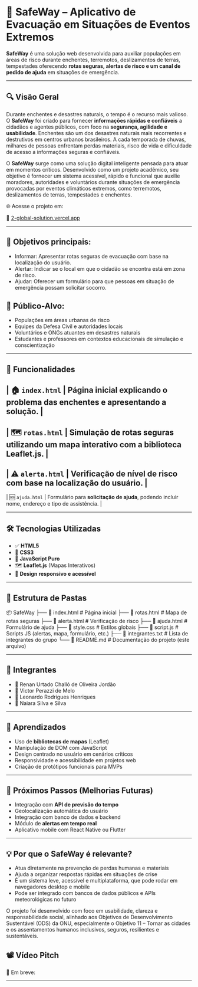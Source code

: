 # 🚨 SafeWay – Aplicativo de Evacuação em Situações de Eventos Extremos

**SafeWay** é uma solução web desenvolvida para auxiliar populações em áreas de risco durante enchentes, terremotos, deslizamentos de terras, tempestades oferecendo **rotas seguras, alertas de risco e um canal de pedido de ajuda** em situações de emergência.

---

## 🔍 Visão Geral

Durante enchentes e desastres naturais, o tempo é o recurso mais valioso. O **SafeWay** foi criado para fornecer **informações rápidas e confiáveis** a cidadãos e agentes públicos, com foco na **segurança, agilidade e usabilidade**. Enchentes são um dos desastres naturais mais recorrentes e destrutivos em centros urbanos brasileiros. A cada temporada de chuvas, milhares de pessoas enfrentam perdas materiais, risco de vida e dificuldade de acesso a informações seguras e confiáveis.

O **SafeWay** surge como uma solução digital inteligente pensada para atuar em momentos críticos. Desenvolvido como um projeto acadêmico, seu objetivo é fornecer um sistema acessível, rápido e funcional que auxilie moradores, autoridades e voluntários durante situações de emergência provocadas por eventos climáticos extremos, como terremotos, deslizamentos de terras, tempestades e enchentes.

🌐 Acesse o projeto em: 

🔗 [2-global-solution.vercel.app](https://2-global-solution.vercel.app)

---

## 🧭 Objetivos principais:

- Informar: Apresentar rotas seguras de evacuação com base na localização do usuário.
- Alertar: Indicar se o local em que o cidadão se encontra está em zona de risco.
- Ajudar: Oferecer um formulário para que pessoas em situação de emergência possam solicitar socorro.

## 🎯 Público-Alvo: 

- Populações em áreas urbanas de risco
- Equipes da Defesa Civil e autoridades locais
- Voluntários e ONGs atuantes em desastres naturais
- Estudantes e professores em contextos educacionais de simulação e conscientização
  
---

## 🚀 Funcionalidades

| 🏠 `index.html`   | Página inicial explicando o problema das enchentes e apresentando a solução. |
---
| 🗺️ `rotas.html`   | Simulação de **rotas seguras** utilizando um mapa interativo com a biblioteca **Leaflet.js**. |
---
| ⚠️ `alerta.html`  | Verificação de **nível de risco** com base na localização do usuário.     |
---
| 🆘 `ajuda.html`   | Formulário para **solicitação de ajuda**, podendo incluir nome, endereço e tipo de assistência. |

---

## 🛠️ Tecnologias Utilizadas

- ✅ **HTML5**
- 🎨 **CSS3**
- 🧠 **JavaScript Puro**
- 🗺️ **Leaflet.js** (Mapas Interativos)
- 🧭 **Design responsivo e acessível**

---

## 📁 Estrutura de Pastas

📦 SafeWay
├── 📄 index.html  # Página inicial
├── 📄 rotas.html  # Mapa de rotas seguras
├── 📄 alerta.html # Verificação de risco
├── 📄 ajuda.html  # Formulário de ajuda
├── 📄 style.css   # Estilos globais
├── 📄 script.js   # Scripts JS (alertas, mapa, formulário, etc.)
├── 📄 integrantes.txt # Lista de integrantes do grupo
└── 📄 README.md # Documentação do projeto (este arquivo)

---

## 👥 Integrantes

- 👤 Renan Urtado Challó de Oliveira Jordão
- 👤 Victor Perazzi de Melo 
- 👤 Leonardo Rodrigues Henriques 
- 👤 Naiara Silva e Silva 

---

## 🧠 Aprendizados

- Uso de **bibliotecas de mapas** (Leaflet)
- Manipulação de DOM com JavaScript
- Design centrado no usuário em cenários críticos
- Responsividade e acessibilidade em projetos web
- Criação de protótipos funcionais para MVPs

---

## 📌 Próximos Passos (Melhorias Futuras)

- Integração com **API de previsão do tempo**
- Geolocalização automática do usuário
- Integração com banco de dados e backend
- Módulo de **alertas em tempo real**
- Aplicativo mobile com React Native ou Flutter

---

## 💡 Por que o SafeWay é relevante?

- Atua diretamente na prevenção de perdas humanas e materiais
- Ajuda a organizar respostas rápidas em situações de crise
- É um sistema leve, acessível e multiplataforma, que pode rodar em navegadores desktop e mobile
- Pode ser integrado com bancos de dados públicos e APIs meteorológicas no futuro

O projeto foi desenvolvido com foco em usabilidade, clareza e responsabilidade social, alinhado aos Objetivos de Desenvolvimento Sustentável (ODS) da ONU, especialmente o Objetivo 11 – Tornar as cidades e os assentamentos humanos inclusivos, seguros, resilientes e sustentáveis.

## 📽️ Vídeo Pitch

🎥 Em breve: 

---
